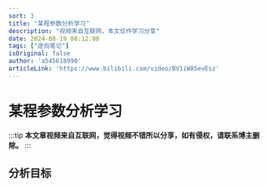 ```yaml
---
sort: 3
title: "某程参数分析学习"
description: "视频来自互联网，本文仅作学习分享"
date: 2024-08-19 08:12:08
tags: ["逆向笔记"]
isOriginal: false
author: 'a545618990'
articleLink: 'https://www.bilibili.com/video/BV1iW8SevEsz'
---
```


# 某程参数分析学习

:::tip
**本文章视频来自互联网，觉得视频不错所以分享，如有侵权，请联系博主删除。**
:::


## 分析目标


<ClientOnly><ArtPlayer url='https://cdn.homecloud.komect.com/gateway/share/oss/15b557e0d25406b90ad79d6344b00129d22b22041ce4b01e702bd4c932d1bdcbdda9f0a5dcc3e8f1cc3420a14d732e8724393bf8f2817849550d14e41705bc1d1799e9964a60e4e929a3e06e1ecb98aae76bc1d66fadbc69d3689ca39a9a492afe4a1f9416988bac217911240352e1152e2f5ef0a38cbfecab269afaefee400ae6e8b7cde368bd0b75c9eb3cc63a35210d405927c1502df038cb7f097cc6e8fbeb6b2f18cabc6ac48bb6d31384095765a727be7a1790996e861eab89eb3b981a'/></ClientOnly>
